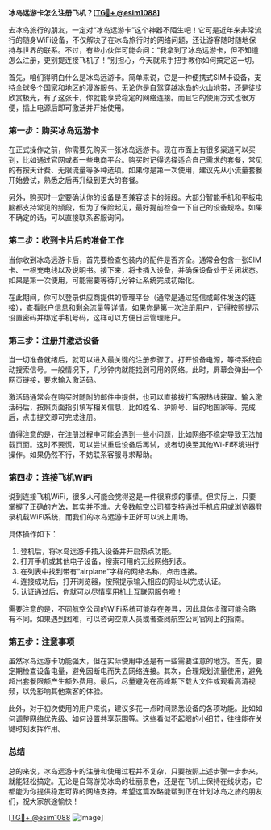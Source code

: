 **冰岛远游卡怎么注册飞机？[[TG💪+ @esim1088](https://t.me/s/esim1088)]**

去冰岛旅行的朋友，一定对“冰岛远游卡”这个神器不陌生吧！它可是近年来非常流行的随身WiFi设备，不仅解决了在冰岛旅行时的网络问题，还让游客随时随地保持与世界的联系。不过，有些小伙伴可能会问：“我拿到了冰岛远游卡，但不知道怎么注册，更别提连接飞机了！”别担心，今天就来手把手教你如何搞定这一切。

首先，咱们得明白什么是冰岛远游卡。简单来说，它是一种便携式SIM卡设备，支持全球多个国家和地区的漫游服务。无论你是自驾穿越冰岛的火山地带，还是徒步欣赏极光，有了这张卡，你就能享受稳定的网络连接。而且它的使用方式也很方便，插上电源后即可激活并开始使用。

### **第一步：购买冰岛远游卡**
在正式操作之前，你需要先购买一张冰岛远游卡。现在市面上有很多渠道可以买到，比如通过官网或者一些电商平台。购买时记得选择适合自己需求的套餐，常见的有按天计费、无限流量等多种选项。如果你是第一次使用，建议先从小流量套餐开始尝试，熟悉之后再升级到更大的套餐。

另外，购买时一定要确认你的设备是否兼容该卡的频段。大部分智能手机和平板电脑都支持常见的频段，但为了保险起见，最好提前检查一下自己的设备规格。如果不确定的话，可以直接联系客服询问。

### **第二步：收到卡片后的准备工作**
当你收到冰岛远游卡后，首先要检查包装内的配件是否齐全。通常会包含一张SIM卡、一根充电线以及说明书。接下来，将卡插入设备，并确保设备处于关闭状态。如果是第一次使用，可能需要等待几分钟让系统完成初始化。

在此期间，你可以登录供应商提供的管理平台（通常是通过短信或邮件发送的链接），查看账户信息和剩余流量等详情。如果你是第一次注册用户，记得按照提示设置密码并绑定手机号码，这样可以方便日后管理账户。

### **第三步：注册并激活设备**
当一切准备就绪后，就可以进入最关键的注册步骤了。打开设备电源，等待系统自动搜索信号。一般情况下，几秒钟内就能找到可用的网络。此时，屏幕会弹出一个网页链接，要求输入激活码。

激活码通常会在购买时随附的邮件中提供，也可以直接拨打客服热线获取。输入激活码后，按照页面指引填写相关信息，比如姓名、护照号、目的地国家等。完成后，点击提交即可完成注册。

值得注意的是，在注册过程中可能会遇到一些小问题，比如网络不稳定导致无法加载页面。这时不要慌，可以尝试重启设备后再试，或者切换至其他Wi-Fi环境进行操作。如果仍然不行，不妨联系客服寻求帮助。

### **第四步：连接飞机WiFi**
说到连接飞机WiFi，很多人可能会觉得这是一件很麻烦的事情。但实际上，只要掌握了正确的方法，其实并不难。大多数航空公司都支持通过手机应用或浏览器登录机载WiFi系统，而我们的冰岛远游卡正好可以派上用场。

具体操作如下：
1. 登机后，将冰岛远游卡插入设备并开启热点功能。
2. 打开手机或其他电子设备，搜索可用的无线网络列表。
3. 在列表中找到带有“airplane”字样的网络名称，点击连接。
4. 连接成功后，打开浏览器，按照提示输入相应的网址以完成认证。
5. 认证通过后，你就可以尽情享用机上互联网服务啦！

需要注意的是，不同航空公司的WiFi系统可能存在差异，因此具体步骤可能会略有不同。如果遇到困难，可以咨询空乘人员或者查阅航空公司官网上的指南。

### **第五步：注意事项**
虽然冰岛远游卡功能强大，但在实际使用中还是有一些需要注意的地方。首先，要定期检查设备电量，避免因断电而失去网络连接。其次，合理规划流量使用，避免超出套餐限额产生额外费用。最后，尽量避免在高峰期下载大文件或观看高清视频，以免影响其他乘客的体验。

此外，对于初次使用的用户来说，建议多花一点时间熟悉设备的各项功能。比如如何调整网络优先级、如何设置共享范围等。这些看似不起眼的小细节，往往能在关键时刻发挥作用。

### **总结**
总的来说，冰岛远游卡的注册和使用过程并不复杂，只要按照上述步骤一步步来，就能轻松搞定。无论是自驾游览冰岛的壮丽景色，还是在飞机上保持在线状态，它都能为你提供稳定可靠的网络支持。希望这篇攻略能帮到正在计划冰岛之旅的朋友们，祝大家旅途愉快！

[[TG💪+ @esim1088](https://t.me/s/esim1088) ![Image](https://i.postimg.cc/4NQfJmqS/Snipaste-2025-05-13-00-14-12.png)]
